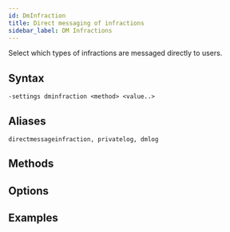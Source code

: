 ```yaml
---
id: DmInfraction
title: Direct messaging of infractions 
sidebar_label: DM Infractions
---
```


Select which types of infractions are messaged directly to users.

## Syntax
`-settings dminfraction <method> <value..>`

## Aliases
`directmessageinfraction, privatelog, dmlog`

## Methods

## Options

## Examples